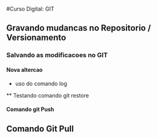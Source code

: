 #Curso Digital: GIT

## Gravando mudancas no Repositorio / Versionamento

### Salvando as modificacoes no GIT 

#### Nova altercao 

* uso do comando log 

** Testando comando git restore

#### Comando git Push

## Comando Git Pull
